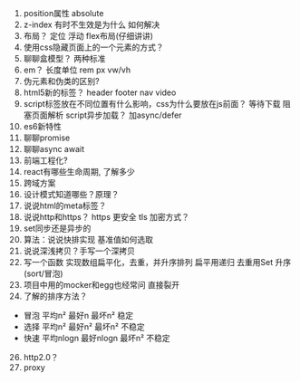 1. position属性  absolute
2. z-index 有时不生效是为什么  如何解决
3. 布局？  定位  浮动   flex布局(仔细讲讲)
4. 使用css隐藏页面上的一个元素的方式？
5. 聊聊盒模型？  两种标准
6. em？  长度单位  rem   px   vw/vh
7. 伪元素和伪类的区别?
8. html5新的标签？  header  footer   nav  video
9. script标签放在不同位置有什么影响，css为什么要放在js前面？   等待下载  阻塞页面解析  script异步加载？ 加async/defer
10. es6新特性
11. 聊聊promise 
12. 聊聊async await
13. 前端工程化?
14. react有哪些生命周期, 了解多少
15. 跨域方案
16. 设计模式知道哪些？原理？
17. 说说html的meta标签？
18. 说说http和https？ https 更安全  tls  加密方式？
19. set同步还是异步的
20. 算法：说说快排实现 基准值如何选取
21. 说说深浅拷贝？手写一个深拷贝
21. 写一个函数   实现数组扁平化，去重，并升序排列
扁平用递归
去重用Set
升序(sort/冒泡)
23. 项目中用的mocker和egg也经常问  直接裂开
24. 了解的排序方法？
- 冒泡   平均n²       最好n       最坏n²   稳定
- 选择   平均n²       最好n²      最坏n²   不稳定
- 快速   平均nlogn    最好nlogn   最坏n²   不稳定

26. http2.0？
27. proxy




